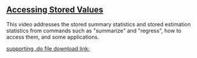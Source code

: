 ## [Accessing Stored Values](https://pjakiela.github.io/stata/storedvals.mp4)

This video addresses the stored summary statistics and stored estimation statistics from commands such as "summarize" and "regress", how to access them, and some applications.

[supporting .do file download link:](https://pjakiela.github.io/stata/storedvals.do)
